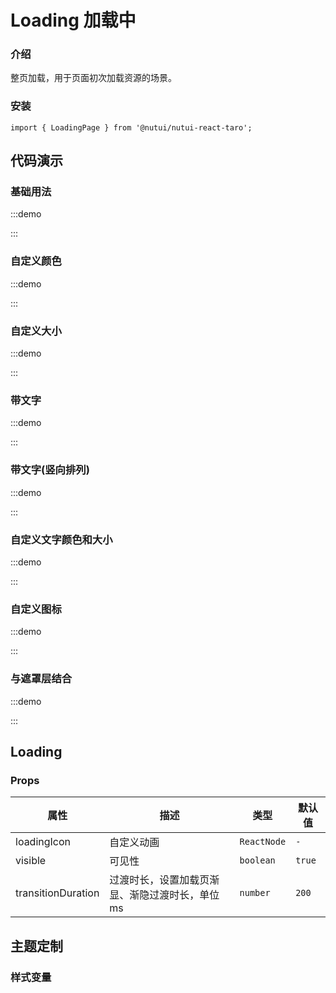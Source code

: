 # Loading 加载中

### 介绍

整页加载，用于页面初次加载资源的场景。

### 安装

```tsx
import { LoadingPage } from '@nutui/nutui-react-taro';
```

## 代码演示

### 基础用法

:::demo

<CodeBlock src='taro/demo1.tsx'></CodeBlock>

:::

### 自定义颜色

:::demo

<CodeBlock src='taro/demo2.tsx'></CodeBlock>

:::

### 自定义大小

:::demo

<CodeBlock src='taro/demo3.tsx'></CodeBlock>

:::

### 带文字

:::demo

<CodeBlock src='taro/demo4.tsx'></CodeBlock>

:::

### 带文字(竖向排列)

:::demo

<CodeBlock src='taro/demo5.tsx'></CodeBlock>

:::

### 自定义文字颜色和大小

:::demo

<CodeBlock src='taro/demo6.tsx'></CodeBlock>

:::

### 自定义图标

:::demo

<CodeBlock src='taro/demo7.tsx'></CodeBlock>

:::

### 与遮罩层结合

:::demo

<CodeBlock src='taro/demo8.tsx'></CodeBlock>

:::

## Loading

### Props

| 属性               | 描述                                            | 类型        | 默认值 |
| ------------------ | ----------------------------------------------- | ----------- | ------ |
| loadingIcon        | 自定义动画                                      | `ReactNode` | `-`    |
| visible            | 可见性                                          | `boolean`   | `true` |
| transitionDuration | 过渡时长，设置加载页渐显、渐隐过渡时长，单位 ms | `number`    | `200`  |

## 主题定制

### 样式变量
